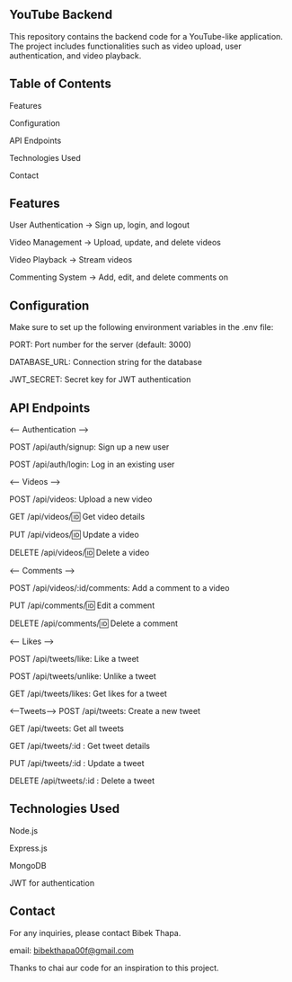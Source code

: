 ## YouTube Backend

This repository contains the backend code for a YouTube-like application. The project includes functionalities such as video upload, user authentication, and video playback.

## Table of Contents

Features

Configuration

API Endpoints

Technologies Used

Contact

## Features

User Authentication -> Sign up, login, and logout

Video Management -> Upload, update, and delete videos

Video Playback -> Stream videos

Commenting System -> Add, edit, and delete comments on

## Configuration

Make sure to set up the following environment variables in the .env file:

PORT: Port number for the server (default: 3000)

DATABASE_URL: Connection string for the database

JWT_SECRET: Secret key for JWT authentication

## API Endpoints

<-- Authentication -->

POST /api/auth/signup: Sign up a new user

POST /api/auth/login: Log in an existing user

<-- Videos -->

POST /api/videos: Upload a new video

GET /api/videos/:id: Get video details

PUT /api/videos/:id: Update a video

DELETE /api/videos/:id: Delete a video

<-- Comments -->

POST /api/videos/:id/comments: Add a comment to a video

PUT /api/comments/:id: Edit a comment

DELETE /api/comments/:id: Delete a comment

<-- Likes -->

POST /api/tweets/like: Like a tweet

POST /api/tweets/unlike: Unlike a tweet

GET /api/tweets/likes: Get likes for a tweet

<--Tweets-->
POST /api/tweets: Create a new tweet

GET /api/tweets: Get all tweets

GET /api/tweets/:id : Get tweet details

PUT /api/tweets/:id : Update a tweet

DELETE /api/tweets/:id : Delete a tweet

## Technologies Used

Node.js

Express.js

MongoDB

JWT for authentication

## Contact

For any inquiries, please contact Bibek Thapa.

email: bibekthapa00f@gmail.com

Thanks to chai aur code for an inspiration to this project.
